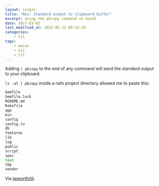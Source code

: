```yaml
---
layout: single
title: "Nix: Standard output to clipboard buffer"
excerpt: Using the pbcopy command on macOS
date: 2017-03-03
last_modified_at: 2025-05-13 00:33:19
categories:
    - til
tags:
    - macos
    - nix
    - til
---
```


Adding `| pbcopy` to the end of any command will send the standard output
to your clipboard.

`ls -al | pbcopy` inside a rails project directory allowed me to paste this:

```bash
Gemfile
Gemfile.lock
README.md
Rakefile
app
bin
config
config.ru
db
features
lib
log
public
script
spec
test
tmp
vendor
```

Via [jwworth/til](https://github.com/jwworth/til).
